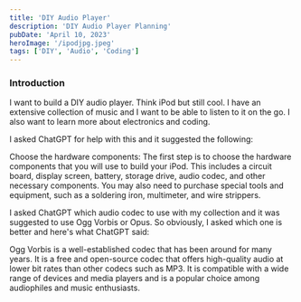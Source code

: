 ```yaml
---
title: 'DIY Audio Player'
description: 'DIY Audio Player Planning'
pubDate: 'April 10, 2023'
heroImage: '/ipodjpg.jpeg'
tags: ['DIY', 'Audio', 'Coding']
---
```

 ### Introduction

I want to build a DIY audio player. Think iPod but still cool. I have an extensive collection of music and I want to be able to listen to it on the go. I also want to learn more about electronics and coding.

 I asked ChatGPT for help with this and it suggested the following:

Choose the hardware components: The first step is to choose the hardware components that you will use to build your iPod. This includes a circuit board, display screen, battery, storage drive, audio codec, and other necessary components. You may also need to purchase special tools and equipment, such as a soldering iron, multimeter, and wire strippers.

I asked ChatGPT which audio codec to use with my collection and it was suggested to use Ogg Vorbis or Opus.  So obviously, I asked which one is better and here's what ChatGPT said:

Ogg Vorbis is a well-established codec that has been around for many years. It is a free and open-source codec that offers high-quality audio at lower bit rates than other codecs such as MP3. It is compatible with a wide range of devices and media players and is a popular choice among audiophiles and music enthusiasts.

